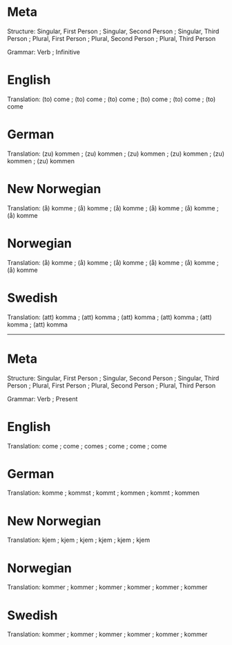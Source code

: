 Meta
====

Structure: Singular, First Person ; Singular, Second Person ; Singular, Third Person ;
           Plural, First Person   ; Plural, Second Person   ; Plural, Third Person

Grammar:   Verb ; Infinitive



English
=======

Translation: (to) come ; (to) come ; (to) come ;
             (to) come ; (to) come ; (to) come



German
======

Translation: (zu) kommen ; (zu) kommen ; (zu) kommen ;
             (zu) kommen ; (zu) kommen ; (zu) kommen



New Norwegian
=============

Translation: (å) komme ; (å) komme ; (å) komme ;
             (å) komme ; (å) komme ; (å) komme



Norwegian
=========

Translation: (å) komme ; (å) komme ; (å) komme ;
             (å) komme ; (å) komme ; (å) komme



Swedish
=======

Translation: (att) komma ; (att) komma ; (att) komma ;
             (att) komma ; (att) komma ; (att) komma



--------------------------------------------------------------------------------

Meta
====

Structure: Singular, First Person ; Singular, Second Person ; Singular, Third Person ;
           Plural, First Person   ; Plural, Second Person   ; Plural, Third Person

Grammar:   Verb ; Present



English
=======

Translation: come ; come ; comes ;
             come ; come ; come



German
======

Translation: komme  ; kommst ; kommt  ;
             kommen ; kommt  ; kommen



New Norwegian
=============

Translation: kjem ; kjem ; kjem ;
             kjem ; kjem ; kjem



Norwegian
=========

Translation: kommer ; kommer ; kommer ;
             kommer ; kommer ; kommer



Swedish
=======

Translation: kommer ; kommer ; kommer ;
             kommer ; kommer ; kommer
